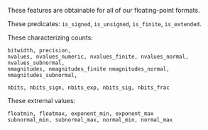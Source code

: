 These features are obtainable for all of our floating-point formats.


These predicates: `is_signed`, `is_unsigned`, `is_finite`, `is_extended`. 

These characterizing counts:
```
bitwidth, precision,
nvalues, nvalues_numeric, nvalues_finite, nvalues_normal, nvalues_subnormal,
nmagnitudes, nmagnitudes_finite nmagnitudes_normal, nmagnitudes_subnormal,

nbits, nbits_sign, nbits_exp, nbits_sig, nbits_frac
```

These extremal values:
```
floatmin, floatmax, exponent_min, exponent_max
subnormal_min, subnormal_max, normal_min, normal_max
```
